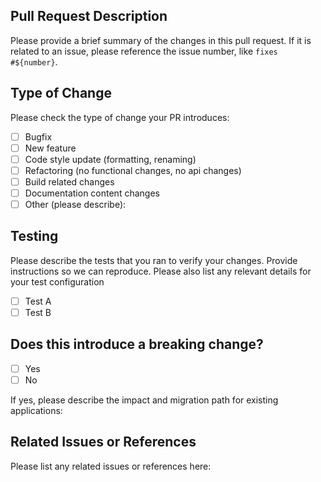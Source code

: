## Pull Request Description

Please provide a brief summary of the changes in this pull request. If it is related to an issue, please reference the issue number, like `fixes #${number}`.

## Type of Change

Please check the type of change your PR introduces:

-   [ ] Bugfix
-   [ ] New feature
-   [ ] Code style update (formatting, renaming)
-   [ ] Refactoring (no functional changes, no api changes)
-   [ ] Build related changes
-   [ ] Documentation content changes
-   [ ] Other (please describe):

## Testing

Please describe the tests that you ran to verify your changes. Provide instructions so we can reproduce. Please also list any relevant details for your test configuration

-   [ ] Test A
-   [ ] Test B

## Does this introduce a breaking change?

-   [ ] Yes
-   [ ] No

If yes, please describe the impact and migration path for existing applications:

## Related Issues or References

Please list any related issues or references here:
